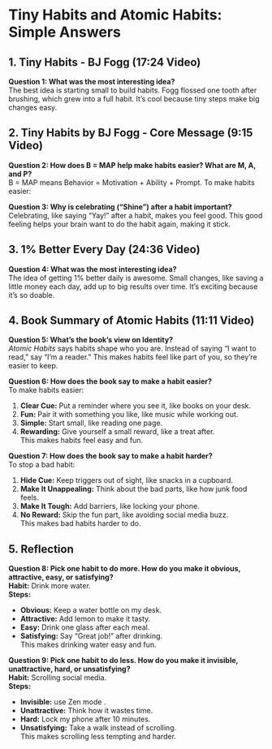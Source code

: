 # Tiny Habits and Atomic Habits: Simple Answers

## 1. Tiny Habits - BJ Fogg (17:24 Video)
**Question 1: What was the most interesting idea?**  
The best idea is starting small to build habits. Fogg flossed one tooth after brushing, which grew into a full habit. It’s cool because tiny steps make big changes easy.

## 2. Tiny Habits by BJ Fogg - Core Message (9:15 Video)
**Question 2: How does B = MAP help make habits easier? What are M, A, and P?**  
B = MAP means Behavior = Motivation + Ability + Prompt. To make habits easier:  

**Question 3: Why is celebrating (“Shine”) after a habit important?**  
Celebrating, like saying “Yay!” after a habit, makes you feel good. This good feeling helps your brain want to do the habit again, making it stick.

## 3. 1% Better Every Day (24:36 Video)
**Question 4: What was the most interesting idea?**  
The idea of getting 1% better daily is awesome. Small changes, like saving a little money each day, add up to big results over time. It’s exciting because it’s so doable.

## 4. Book Summary of Atomic Habits (11:11 Video)
**Question 5: What’s the book’s view on Identity?**  
*Atomic Habits* says habits shape who you are. Instead of saying “I want to read,” say “I’m a reader.” This makes habits feel like part of you, so they’re easier to keep.

**Question 6: How does the book say to make a habit easier?**  
To make habits easier:  
1. **Clear Cue:** Put a reminder where you see it, like books on your desk.  
2. **Fun:** Pair it with something you like, like music while working out.  
3. **Simple:** Start small, like reading one page.  
4. **Rewarding:** Give yourself a small reward, like a treat after.  
This makes habits feel easy and fun.

**Question 7: How does the book say to make a habit harder?**  
To stop a bad habit:  
1. **Hide Cue:** Keep triggers out of sight, like snacks in a cupboard.  
2. **Make It Unappealing:** Think about the bad parts, like how junk food feels.  
3. **Make It Tough:** Add barriers, like locking your phone.  
4. **No Reward:** Skip the fun part, like avoiding social media buzz.  
This makes bad habits harder to do.

## 5. Reflection
**Question 8: Pick one habit to do more. How do you make it obvious, attractive, easy, or satisfying?**  
**Habit:** Drink more water.  
**Steps:**  
- **Obvious:** Keep a water bottle on my desk.  
- **Attractive:** Add lemon to make it tasty.  
- **Easy:** Drink one glass after each meal.  
- **Satisfying:** Say “Great job!” after drinking.  
This makes drinking water easy and fun.

**Question 9: Pick one habit to do less. How do you make it invisible, unattractive, hard, or unsatisfying?**  
**Habit:** Scrolling social media.  
**Steps:**  
- **Invisible:** use Zen mode .  
- **Unattractive:** Think how it wastes time.  
- **Hard:** Lock my phone after 10 minutes.  
- **Unsatisfying:** Take a walk instead of scrolling.  
This makes scrolling less tempting and harder.